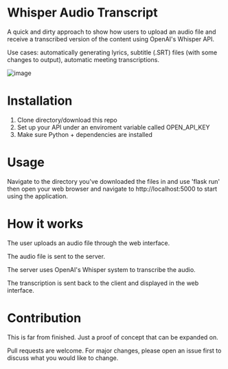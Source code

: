 # Whisper Audio Transcript

A quick and dirty approach to show how users to upload an audio file and receive a transcribed version of the content using OpenAI's Whisper API.

Use cases: automatically generating lyrics, subtitle (.SRT) files (with some changes to output), automatic meeting transcriptions.

![image](https://github.com/Veeeetzzzz/whisper-audio-transcript/assets/40268197/128d15ad-09fd-4203-ada1-2d5de3ec167b)


# Installation

1. Clone directory/download this repo
2. Set up your API under an enviroment variable called OPEN_API_KEY
3. Make sure Python + dependencies are installed


# Usage

Navigate to the directory you've downloaded the files in and use 'flask run' then open your web browser and navigate to http://localhost:5000 to start using the application.

# How it works

The user uploads an audio file through the web interface.


The audio file is sent to the server.


The server uses OpenAI's Whisper system to transcribe the audio.


The transcription is sent back to the client and displayed in the web interface.

# Contribution

This is far from finished. Just a proof of concept that can be expanded on.

Pull requests are welcome. For major changes, please open an issue first to discuss what you would like to change.
